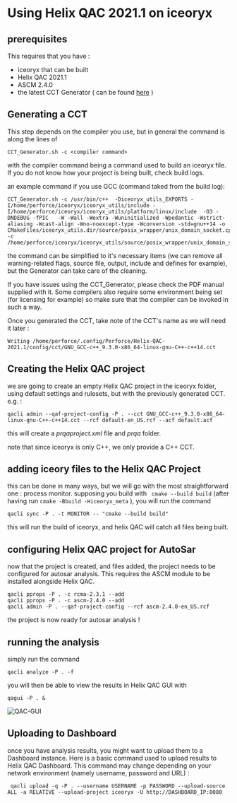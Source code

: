 # Using Helix QAC 2021.1 on iceoryx


## prerequisites

This requires that you have :

 - iceoryx that can be built
 - Helix QAC 2021.1
 - ASCM 2.4.0
 - the latest CCT Generator ( can be found [here](http://products.prqa.com/Common/CCT_Generator/) )

## Generating a CCT

This step depends on the compiler you use, but in general the command is along the lines of 

    CCT_Generator.sh -c <compiler command>

with the compiler command being a command used to build an iceoryx file. If you do not know how your project is being built, check build logs.

an example command if you use GCC (command taked from the build log):

    CCT_Generator.sh -c /usr/bin/c++  -Diceoryx_utils_EXPORTS -I/home/perforce/iceoryx/iceoryx_utils/include -I/home/perforce/iceoryx/iceoryx_utils/platform/linux/include  -O3 -DNDEBUG -fPIC   -W -Wall -Wextra -Wuninitialized -Wpedantic -Wstrict-aliasing -Wcast-align -Wno-noexcept-type -Wconversion -std=gnu++14 -o CMakeFiles/iceoryx_utils.dir/source/posix_wrapper/unix_domain_socket.cpp.o -c /home/perforce/iceoryx/iceoryx_utils/source/posix_wrapper/unix_domain_socket.cpp
the command can be simplified to it's necessary items (we can remove all warning-related flags, source file, output, include and defines for example), but the Generator can take care of the cleaning.

If you have issues using the CCT_Generator, please check the PDF manual supplied with it. Some compilers also require some environment being set (for licensing for example) so make sure that the compiler can be invoked in such a way.

Once you generated the CCT, take note of the CCT's name as we will need it later :

    Writing /home/perforce/.config/Perforce/Helix-QAC-2021.1/config/cct/GNU_GCC-c++_9.3.0-x86_64-linux-gnu-C++-c++14.cct


## Creating the Helix QAC project

we are going to create an empty Helix QAC project in the iceoryx folder, using default settings and rulesets, but with the previously generated CCT. e.g. :

    qacli admin --qaf-project-config -P . --cct GNU_GCC-c++_9.3.0-x86_64-linux-gnu-C++-c++14.cct --rcf default-en_US.rcf --acf default.acf

this will create a *prqaproject.xml* file and *prqa* folder.

note that since iceoryx is only C++, we only provide a C++ CCT.

## adding iceory files to the Helix QAC Project
this can be done in many ways, but we will go with the most straightforward one : process monitor.
supposing you build with ` cmake --build build` (after having run ` cmake -Bbuild -Hiceoryx_meta ` ), you will run the command

    qacli sync -P . -t MONITOR -- "cmake --build build"
this will run the build of iceoryx, and helix QAC will catch all files being built.

## configuring Helix QAC project for AutoSar

now that the project is created, and files added, the project needs to be configured for autosar analysis. This requires the ASCM module to be installed alongside Helix QAC.

    qacli pprops -P . -c rcma-2.3.1 --add
    qacli pprops -P . -c ascm-2.4.0 --add
    qacli admin -P . --qaf-project-config --rcf ascm-2.4.0-en_US.rcf
    
the project is now ready for autosar analysis !

## running the analysis
simply run the command 

    qacli analyze -P . -f

you will then be able to view the results in Helix QAC GUI with

    qagui -P . &

![QAC-GUI](https://user-images.githubusercontent.com/49677928/116425950-fcf2a380-a842-11eb-84c3-d034acbf9d92.png)



## Uploading to Dashboard

once you have analysis results, you might want to upload them to a Dashboard instance. Here is a basic command used to upload results to Helix QAC Dashboard. This command may change depending on your network environment (namely username, password and URL) :

` qacli upload -q -P . --username USERNAME -p PASSWORD --upload-source ALL -a RELATIVE --upload-project iceoryx -U http://DASHBOARD_IP:8080`
